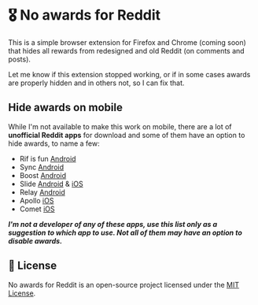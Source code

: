 # 🎖️ No awards for Reddit
This is a simple browser extension for Firefox and Chrome (coming soon) that hides all rewards from redesigned and old Reddit (on comments and posts).

Let me know if this extension stopped working, or if in some cases awards are properly hidden and in others not, so I can fix that.


## Hide awards on mobile
While I'm not available to make this work on mobile, there are a lot of **unofficial Reddit apps** for download and some of them have an option to hide awards, to name a few:

* Rif is fun [Android](https://www.play.google.com/store/apps/details?id=com.andrewshu.android.reddit)
* Sync [Android](https://play.google.com/store/apps/details?id=com.laurencedawson.reddit_sync)
* Boost [Android](https://play.google.com/store/apps/details?id=com.rubenmayayo.reddit) 
* Slide [Android](https://play.google.com/store/apps/details?id=me.ccrama.redditslide) & [iOS](https://apps.apple.com/us/app/slide-for-reddit/id1260626828)
* Relay [Android](https://play.google.com/store/apps/details?id=free.reddit.news)
* Apollo [iOS](https://apps.apple.com/app/id979274575)
* Comet [iOS](https://apps.apple.com/us/app/id1146204813)

***I'm not a developer of any of these apps, use this list only as a suggestion to which app to use. Not all of them may have an option to disable awards.***

## 📝 License 
No awards for Reddit is an open-source project licensed under the [MIT License](https://github.com/datguysheepy/no-awards-fr/blob/master/LICENSE).
